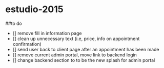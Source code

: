 # estudio-2015
##to do
+ [] remove fill in information page
+ [] clean up unnecessary text (i.e, price, info on appointment confirmation)
+ [] send user back to client page after an appointment has been made
+ [] remove current admin portal, move link to backend login
+ [] change backend section to to be the new splash for admin portal

